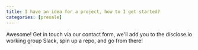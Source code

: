 ```yaml
---
title: I have an idea for a project, how to I get started?
categories: [presale]
---
```

Awesome! Get in touch via our contact form, we'll add you to the disclose.io working group Slack, spin up a repo, and go from there!
